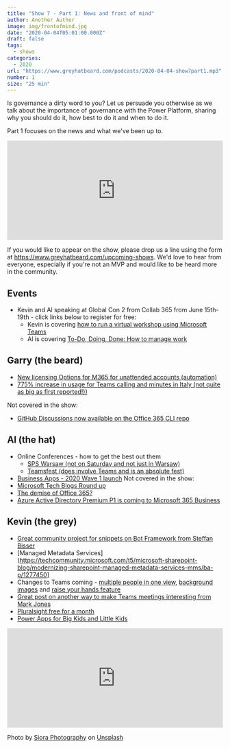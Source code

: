 ```yaml
---
title: "Show 7 - Part 1: News and front of mind"
author: Another Author
image: img/frontofmind.jpg
date: "2020-04-04T05:01:00.000Z"
draft: false
tags: 
  - shows
categories:
  - 2020
url: "https://www.greyhatbeard.com/podcasts/2020-04-04-show7part1.mp3"
number: 1
size: "25 min"
---
```


Is governance a dirty word to you? Let us persuade you otherwise as we talk about the importance of governance with the Power Platform, sharing why you should do it, how best to do it and when to do it.

Part 1 focuses on the news and what we've been up to. 

<iframe src="https://open.spotify.com/embed-podcast/episode/5JrItIPayJB2wRXglZudwC" width="100%" height="232" frameborder="0" allowtransparency="true" allow="encrypted-media"></iframe>

If you would like to appear on the show, please drop us a line using the form at https://www.greyhatbeard.com/upcoming-shows. We'd love to hear from everyone, especially if you're not an MVP and would like to be heard more in the community.

## Events
- Kevin and Al speaking at Global Con 2 from Collab 365 from June 15th-19th - click links below to register for free:
  - Kevin is covering [how to run a virtual workshop using Microsoft Teams](https://partners.collab365.community/16428/41362)
  - Al is covering [To-Do, Doing, Done: How to manage work](https://partners.collab365.community/16428/41362)

## Garry (the beard)
- [New licensing Options for M365 for unattended accounts (automation)](https://developer.microsoft.com/en-us/office/blogs/new-licensing-options-for-microsoft-365-for-unattended-scenarios/)
- [775% increase in usage for Teams calling and minutes in Italy (not quite as big as first reported!))](https://www.zdnet.com/article/microsoft-cloud-services-demand-up-775-percent-prioritization-rules-in-place-due-to-covid-19/)

Not covered in the show:
- [GitHub Discussions now available on the Office 365 CLI repo](https://github.com/pnp/office365-cli/discussions)

## Al (the hat)
- Online Conferences - how to get the best out them
  - [SPS Warsaw (not on Saturday and not just in Warsaw)](https://www.spsevents.org/event/warsawvirtual2020/)
  - [Teamsfest (does involve Teams and is an absolute fest)](https://microsoft365pro.co.uk/teamsfest/)
- [Business Apps - 2020 Wave 1 launch](https://cloudblogs.microsoft.com/dynamics365/bdm/2020/04/02/2020-release-wave-1-launches-with-new-apps-and-over-400-features/)
  Not covered in the show:
- [Microsoft Tech Blogs Round up](https://techcommunity.microsoft.com/t5/tech-community-blog/the-april-3rd-weekly-roundup-is-posted/ba-p/1280173)
- [The demise of Office 365?](https://www.microsoft.com/en-gb/microsoft-365/blog/2020/03/30/new-microsoft-365-offerings-small-and-medium-sized-businesses/)
- [Azure Active Directory Premium P1 is coming to Microsoft 365 Business](https://techcommunity.microsoft.com/t5/small-and-medium-business-blog/azure-active-directory-premium-p1-is-coming-to-microsoft-365/ba-p/1275496)

## Kevin (the grey)
- [Great community project for snippets on Bot Framework from Steffan Bisser](https://marketplace.visualstudio.com/items?itemName=BotFrameworkCommunity.bfc-vscode-snippets)
- [Managed Metadata Services](https://techcommunity.microsoft.com/t5/microsoft-sharepoint-blog/modernizing-sharepoint-managed-metadata-services-mms/ba-p/1277450]
- Changes to Teams coming - [multiple people in one view](https://microsoftteams.uservoice.com/forums/555103-public/suggestions/17010055-show-video-for-all-people-in-video-meeting), [background images](https://microsoftteams.uservoice.com/forums/555103-public/suggestions/38824921-load-picture-as-background-instead-of-blur-backgro) and [raise your hands feature](https://microsoftteams.uservoice.com/forums/555103-public/suggestions/35262385-add-a-raise-your-hand-feature-in-meetings)
- [Great post on another way to make Teams meetings interesting from Mark Jones](https://collab365.community/how-to-use-snapchat-filters-in-a-microsoft-teams-meeting/)
- [Pluralsight free for a month](https://www.pluralsight.com)
- [Power Apps for Big Kids and Little Kids](https://secure.meetup.com/register/?referrer_n=event&referrer_i=269830939&ctx=ref)

<iframe src="https://open.spotify.com/embed-podcast/episode/5JrItIPayJB2wRXglZudwC" width="100%" height="232" frameborder="0" allowtransparency="true" allow="encrypted-media"></iframe>

Photo by [Siora Photography](https://unsplash.com/@siora18?utm_source=unsplash&utm_medium=referral&utm_content=creditCopyText) on [Unsplash](https://unsplash.com/@siora18)